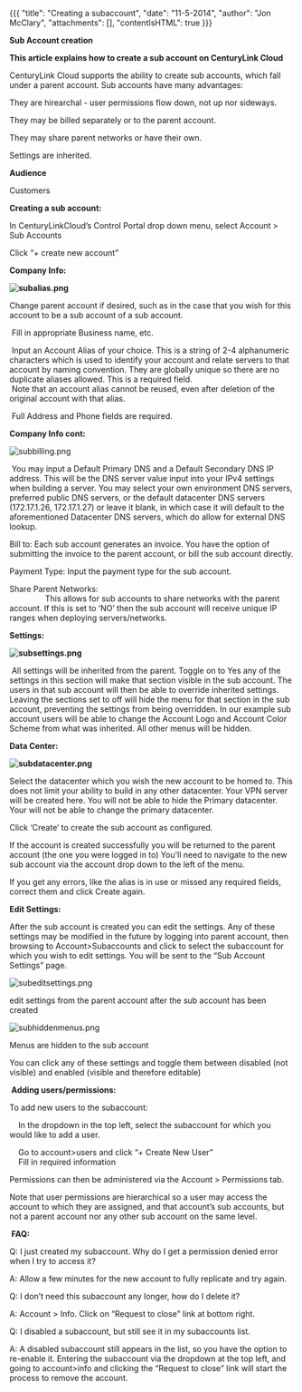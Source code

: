 {{{
  "title": "Creating a subaccount",
  "date": "11-5-2014",
  "author": "Jon McClary",
  "attachments": [],
  "contentIsHTML": true
}}}

<strong>Sub Account creation</strong>
<p><strong>This article explains how to create a sub account on CenturyLink Cloud</strong>
</p>
<p>CenturyLink Cloud supports the ability to create sub accounts, which fall under a parent account. Sub accounts have many advantages:</p>
<p>They are hirearchal - user permissions flow down, not up nor sideways.</p>
<p>They may be billed separately or to the parent account.&nbsp;</p>
<p>They may share parent networks or have their own.</p>
<p>Settings are inherited.</p>
<p><strong>Audience</strong>
</p>
<p>Customers</p>
<strong>Creating a sub account:</strong>
<p>In CenturyLinkCloud’s Control Portal drop down menu, select Account &gt; Sub Accounts</p>
<p>Click “+ create new account”</p>
<p><strong>Company Info:</strong>
</p>
<p><strong><img src="https://t3n.zendesk.com/attachments/token/I7QPdgngoVsy0n4GPSJFMEZ56/?name=subalias.png" alt="subalias.png" /></strong>
</p>
</p>
<p>Change parent account if desired, such as in the case that you wish for this account to be a sub account of a sub account.</p>
<p>&nbsp;Fill in appropriate Business name, etc.</p>
<p>&nbsp;Input an Account Alias of your choice. This is a string of 2-4 alphanumeric characters which is used to identify your account and relate servers to that account by naming convention. They are globally unique so there are no duplicate aliases allowed.
  This is a required field.
  <br /> &nbsp;Note that an account alias cannot be reused, even after deletion of the original account with that alias.</p>
<p>&nbsp;Full Address and Phone fields are required.</p>

<p><strong>Company Info cont:</strong>
</p>
<p><img src="https://t3n.zendesk.com/attachments/token/szlTQ0FO2uO5x939fr3T82vGP/?name=subbilling.png" alt="subbilling.png" />
</p>
<p>&nbsp;You may input a Default Primary DNS and a Default Secondary DNS IP address. This will be the DNS server value input into your IPv4 settings when building a server. You may select your own environment DNS servers, preferred public DNS servers, or
  the default datacenter DNS servers (172.17.1.26, 172.17.1.27) or leave it blank, in which case it will default to the aforementioned Datacenter DNS servers, which do allow for external DNS lookup.</p>
<p>Bill to: Each sub account generates an invoice. You have the option of submitting the invoice to the parent account, or bill the sub account directly.</p>
<p>Payment Type: Input the payment type for the sub account.</p>
<p>Share Parent Networks:
  <br /> &nbsp;&nbsp;&nbsp;&nbsp;&nbsp;&nbsp;&nbsp;&nbsp;&nbsp;&nbsp;&nbsp;&nbsp;&nbsp;&nbsp;&nbsp; This allows for sub accounts to share networks with the parent account. If this is set to ‘NO’ then the sub account will receive unique IP ranges when deploying
  servers/networks.</p>

<p><strong>Settings:</strong>
</p>
<p><strong><img src="https://t3n.zendesk.com/attachments/token/Nb2SEB7zot1oJD5LxDUvHOVZ6/?name=subsettings.png" alt="subsettings.png" /></strong>
</p>
<p>&nbsp;All settings will be inherited from the parent. Toggle on to Yes any of the settings in this section will make that section visible in the sub account. The users in that sub account will then be able to override inherited settings. Leaving the sections
  set to off will hide the menu for that section in the sub account, preventing the settings from being overridden. In our example sub account users will be able to change the Account Logo and Account Color Scheme from what was inherited. All other menus
  will be hidden.</p>


<p><strong>Data Center:</strong>
</p>

<p><strong><img src="https://t3n.zendesk.com/attachments/token/TlQSi9xNdE4lGgtfQku8IL9R1/?name=subdatacenter.png" alt="subdatacenter.png" /></strong>
</p>

<p>Select the datacenter which you wish the new account to be homed to. This does not limit your ability to build in any other datacenter. Your VPN server will be created here. You will not be able to hide the Primary datacenter. Your will not be able to
  change the primary datacenter.</p>

<p>Click ‘Create’ to create the sub account as configured.</p>
<p>If the account is created successfully you will be returned to the parent account (the one you were logged in to) You'll need to navigate to the new sub account via the account drop down to the left of the menu.</p>
<p>If you get any errors, like the alias is in use or missed any required fields, correct them and click Create again.</p>

<p><strong>Edit Settings:</strong>
</p>

<p>After the sub account is created you can edit the settings.&nbsp;Any of these settings may be modified in the future by logging into parent account, then browsing to Account&gt;Subaccounts and click to select the subaccount for which you wish to edit
  settings. You will be sent to the “Sub Account Settings” page.</p>
<p><img src="https://t3n.zendesk.com/attachments/token/lChT4TKbVIOXmFJtYhYylmSuX/?name=subeditsettings.png" alt="subeditsettings.png" />
</p>
<p>edit settings from the parent account after the sub account has been created</p>

<p><img src="https://t3n.zendesk.com/attachments/token/lOrxCqkMnmwUjwMQc6WaCFRIc/?name=subhiddenmenus.png" alt="subhiddenmenus.png" />
</p>
<p>Menus are hidden to the sub account</p>
<p>You can click any of these settings and toggle them between disabled (not visible) and enabled (visible and therefore editable)</p>

<p><strong>&nbsp;</strong><strong>Adding users/permissions:</strong>
</p>
<p>To add new users to the subaccount:</p>
<p>&nbsp;&nbsp;&nbsp; In the dropdown in the top left, select the subaccount for which you would like to add a user.</p>
<p>&nbsp;&nbsp;&nbsp; Go to account&gt;users and click “+ Create New User”
  <br /> &nbsp;&nbsp;&nbsp; Fill in required information</p>
<p>Permissions can then be administered via the Account &gt; Permissions tab.</p>
<p>Note that user permissions are hierarchical so a user may access the account to which they are assigned, and that account’s sub accounts, but not a parent account nor any other sub account on the same level. &nbsp;&nbsp;&nbsp;&nbsp;</p>


<p><strong>&nbsp;FAQ:</strong>
</p>
<p>Q: I just created my subaccount. Why do I get a permission denied error when I try to access it?</p>
<p>A: Allow a few minutes for the new account to fully replicate and try again.</p>

<p>Q: I don’t need this subaccount any longer, how do I delete it?</p>
<p>A: Account &gt; Info. Click on “Request to close” link at bottom right.</p>

<p>Q: I disabled a subaccount, but still see it in my subaccounts list.</p>
<p>A: A disabled subaccount still appears in the list, so you have the option to re-enable it. Entering the subaccount via the dropdown at the top left, and going to account&gt;info and clicking the “Request to close” link will start the process to remove
  the account.</p>
